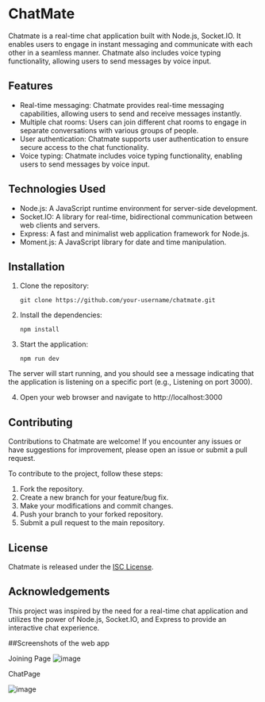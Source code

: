 # ChatMate

Chatmate is a real-time chat application built with Node.js, Socket.IO. It enables users to engage in instant messaging and communicate with each other in a seamless manner. Chatmate also includes voice typing functionality, allowing users to send messages by voice input.

## Features

- Real-time messaging: Chatmate provides real-time messaging capabilities, allowing users to send and receive messages instantly.
- Multiple chat rooms: Users can join different chat rooms to engage in separate conversations with various groups of people.
- User authentication: Chatmate supports user authentication to ensure secure access to the chat functionality.
- Voice typing: Chatmate includes voice typing functionality, enabling users to send messages by voice input.

## Technologies Used

- Node.js: A JavaScript runtime environment for server-side development.
- Socket.IO: A library for real-time, bidirectional communication between web clients and servers.
- Express: A fast and minimalist web application framework for Node.js.
- Moment.js: A JavaScript library for date and time manipulation.

## Installation

1. Clone the repository:

   ```shell
   git clone https://github.com/your-username/chatmate.git
   
2. Install the dependencies:
    ```shell
    npm install

3. Start the application:
    ```shell
    npm run dev
 The server will start running, and you should see a message indicating that the application is listening on a specific port (e.g., Listening on port 3000).

4. Open your web browser and navigate to http://localhost:3000
    


## Contributing

Contributions to Chatmate are welcome! If you encounter any issues or have suggestions for improvement, please open an issue or submit a pull request.

To contribute to the project, follow these steps:

1. Fork the repository.
2. Create a new branch for your feature/bug fix.
3. Make your modifications and commit changes.
4. Push your branch to your forked repository.
5. Submit a pull request to the main repository.

## License

Chatmate is released under the [ISC License](LICENSE).

## Acknowledgements

This project was inspired by the need for a real-time chat application and utilizes the power of Node.js, Socket.IO, and Express to provide an interactive chat experience.


##Screenshots of the web app


Joining Page
![image](https://github.com/reek004/ChatAPP/assets/114249423/3dbed6ac-d9da-48cd-8ffa-7cc170b743bc)


ChatPage

![image](https://github.com/reek004/ChatAPP/assets/114249423/d1b74436-8b6e-4c4e-bc1e-6f5350c940ec)

